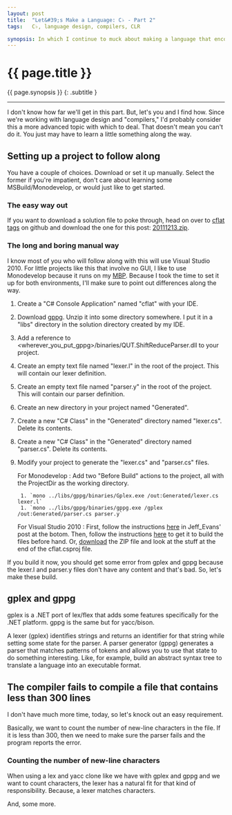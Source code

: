 ```yaml
---
layout: post
title:  "Let&#39;s Make a Language: C♭ - Part 2"
tags:   C♭, language design, compilers, CLR

synopsis: In which I continue to muck about making a language that encourages bad practices.
---
```


# {{ page.title }}

{{ page.synopsis }}
{: .subtitle }

-----

I don't know how far we'll get in this part. But, let's you and I find how.
Since we're working with language design and "compilers," I'd probably
consider this a more advanced topic with which to deal. That doesn't mean you
can't do it. You just may have to learn a little something along the way.

## Setting up a project to follow along

You have a couple of choices. Download or set it up manually. Select the
former if you're impatient, don't care about learning some
MSBuild/Monodevelop, or would just like to get started.

### The easy way out

If you want to download a solution file to poke through, head on over to
[cflat tags](https://github.com/realistschuckle/cflat/tags) on github and
download the one for this post:
[20111213.zip](https://github.com/realistschuckle/cflat/zipball/20111213).


### The long and boring manual way

I know most of you who will follow along with this will use Visual Studio
2010. For little projects like this that involve no GUI, I like to use
Monodevelop because it runs on my [MBP](http://support.apple.com/kb/sp33).
Because I took the time to set it up for both environments, I'll make sure
to point out differences along the way.

1. Create a "C# Console Application" named "cflat" with your IDE.
1. Download [gppg](http://gppg.codeplex.com). Unzip it into some directory
somewhere. I put it in a "libs" directory in the solution directory created
by my IDE.
1. Add a reference to
&lt;wherever_you_put_gppg&gt;/binaries/QUT.ShiftReduceParser.dll to your
project.
1. Create an empty text file named "lexer.l" in the root of the project. This
will contain our lexer definition.
1. Create an empty text file named "parser.y" in the root of the project. This
will contain our parser definition.
1. Create an new directory in your project named "Generated".
1. Create a new "C# Class" in the "Generated" directory named "lexer.cs".
Delete its contents.
1. Create a new "C# Class" in the "Generated" directory named "parser.cs".
Delete its contents.
1. Modify your project to generate the "lexer.cs" and "parser.cs" files.

    For Monodevelop
    : Add two "Before Build" actions to the project, all with the ProjectDir
      as the working directory.
      
        1. `mono ../libs/gppg/binaries/Gplex.exe /out:Generated/lexer.cs lexer.l`
        1. `mono ../libs/gppg/binaries/gppg.exe /gplex /out:Generated/parser.cs parser.y`

    For Visual Studio 2010
    : First, follow the instructions
      [here](http://social.msdn.microsoft.com/forums/en-US/vsx/thread/79f4d7b9-a5af-4cab-92c6-e3cb93caef9d)
      in Jeff_Evans' post at the botom. Then, follow the instructions
      [here](http://www.eriknovales.com/blog/index.php/2009/06/27/using-gppg-and-gplex-with-visual-studio/)
      to get it to build the files before hand. Or,
      [download](https://github.com/realistschuckle/cflat/zipball/20111213) the
      ZIP file and look at the stuff at the end of the cflat.csproj file.

If you build it now, you should get some error from gplex and gppg because the
lexer.l and parser.y files don't have any content and that's bad. So, let's
make these build.

## gplex and gppg

gplex is a .NET port of lex/flex that adds some features specifically for the
.NET platform. gppg is the same but for yacc/bison.

A lexer (gplex) identifies strings and returns an identifier for that string
while setting some state for the parser. A parser generator (gppg) generates
a parser that matches patterns of tokens and allows you to use that state to
do something interesting. Like, for example, build an abstract syntax tree to
translate a language into an executable format.

## The compiler fails to compile a file that contains less than 300 lines

I don't have much more time, today, so let's knock out an easy requirement.

Basically, we want to count the number of new-line characters in the file. If
it is less than 300, then we need to make sure the parser fails and the
program reports the error.

### Counting the number of new-line characters

When using a lex and yacc clone like we have with gplex and gppg and we want
to count characters, the lexer has a natural fit for that kind of
responsibility. Because, a lexer matches characters.

And, some more.